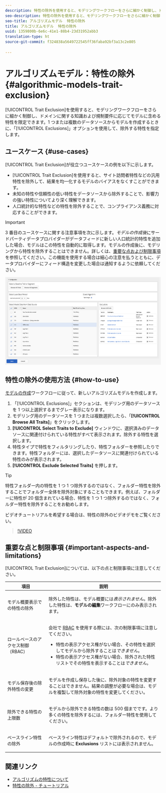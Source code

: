 ```yaml
---
description: 特性の除外を使用すると、モデリングワークフローをさらに細かく制御し、ドメインに関する知識および規制要件に応じてモデルに含める特性を限定できます。1 つまたは複数のデータソースからモデルを作成するときに、「Exclusions」オプションを使用して、除外する特性を指定します。
seo-description: 特性の除外を使用すると、モデリングワークフローをさらに細かく制御し、ドメインに関する知識および規制要件に応じてモデルに含める特性を限定できます。1 つまたは複数のデータソースからモデルを作成するときに、「Exclusions」オプションを使用して、除外する特性を指定します。
seo-title: アルゴリズムモデル  特性の除外
title: アルゴリズムモデル  特性の除外
uuid: 1359800b-6e6c-41e1-88b4-23d31952abb3
translation-type: ht
source-git-commit: f324838a5649722545ff36faba92bf3a13c2e805

---
```



# アルゴリズムモデル：特性の除外{#algorithmic-models-trait-exclusion}

[!UICONTROL Trait Exclusion]を使用すると、モデリングワークフローをさらに細かく制御し、ドメインに関する知識および規制要件に応じてモデルに含める特性を限定できます。1 つまたは複数のデータソースからモデルを作成するときに、「[!UICONTROL Exclusions]」オプションを使用して、除外する特性を指定します。

## ユースケース {#use-cases}

[!UICONTROL Trait Exclusion]が役立つユースケースの例を以下に示します。

* [!UICONTROL Trait Exclusion]を使用すると、サイト訪問者特性などの汎用特性を除外して、結果を均一化するモデルのバイアスをなくすことができます。
* 未知の特性や信頼性の低い特性をデータソースから除外することで、影響力の強い特性についてより深く理解できます。
* 人口統計的な特性などの特性を除外することで、コンプライアンス義務に対応することができます。

>[!IMPORTANT]
>
>3 番目のユースケースに関する注意事項を次に示します。*モデルの作成後*&#x200B;にサードパーティデータプロバイダーがデータフィードに新しい人口統計的特性を追加した場合、モデルはこの特性を自動的に取得します。モデルの作成後に、モデリングから特性を除外することはできません。詳しくは、[重要な点および制限事項](../../features/algorithmic-models/trait-exclusion-algo-models.md#important-aspects-and-limitations)を参照してください。この機能を使用する場合は細心の注意を払うとともに、データプロバイダーにフィード構造を変更した場合は通知するように依頼してください。

![](assets/lam_exclude_traits.png)

## 特性の除外の使用方法 {#how-to-use}

[モデルの作成](../../features/algorithmic-models/create-model.md#build-model)ワークフローに従って、新しいアルゴリズムモデルを作成します。

1. 「[!UICONTROL Exclusions]」セクションは、モデリング用のデータソースを 1 つ以上選択するまでグレー表示になります。
2. モデリング用のデータソースを 1 つまたは複数選択したら、「**[!UICONTROL Browse All Traits]**」をクリックします。
3. **[!UICONTROL Select Traits to Exclude]** ウィンドウに、選択済みのデータソースに関連付けられている特性がすべて表示されます。除外する特性を選択します。
4. 特性タイプで特性をフィルタリングしたり、特性フォルダーを参照したりできます。特性フォルダーには、選択したデータソースに関連付けられている特性のみが表示されます。
5. **[!UICONTROL Exclude Selected Traits]** を押します。

>[!TIP]
>
>特性フォルダー内の特性を 1 つ 1 つ除外するのではなく、フォルダー特性を除外することでフォルダー全体を除外対象にすることもできます。例えば、フォルダーに特性が 20 個含まれている場合、特性を 1 つ 1 つ除外するのではなく、フォルダー特性を除外することをお勧めします。

ビデオチュートリアルを希望する場合は、特性の除外のビデオデモをご覧ください。

>[!VIDEO](https://video.tv.adobe.com/v/25569/?quality=12&captions=jpn)

## 重要な点と制限事項 {#important-aspects-and-limitations}

[!UICONTROL Trait Exclusion]については、以下の点と制限事項に注意してください。

<table id="table_BA5C3545BC9E4717BD567B00C803AA53"> 
 <thead> 
  <tr> 
   <th colname="col1" class="entry"> 項目 </th> 
   <th colname="col2" class="entry"> 説明 </th>
  </tr> 
 </thead>
 <tbody> 
  <tr> 
   <td colname="col1"> <p>モデル概要表示での特性の除外 </p> </td>
   <td colname="col2"> <p>除外した特性は、モデル概要には<i>表示されません</i>。除外した特性は、<b><span class="uicontrol">モデルの編集</span></b>ワークフローにのみ表示されます。 </p> </td>
  </tr> 
  <tr> 
   <td colname="col1"> <p>ロールベースのアクセス制御（RBAC） </p> </td>
   <td colname="col2"> <p>会社で <a href="../../features/administration/administration-overview.md#administration">RBAC</a> を使用する際には、次の制限事項に注意してください。 </p> <p>
     <ul id="ul_38A4056C235B428C822EA4A353893786"> 
      <li id="li_2624FB35581F4807B8530910D63FFDBF">特性の表示アクセス権がない場合、その特性を選択してモデルから除外することは<i>できません</i>。 </li>
      <li id="li_3FD7A12AAAA8462EA84A760C05F20379">特性の表示アクセス権がない場合、除外された特性リストでその特性を表示することは<i>できません</i>。 </li>
     </ul> </p> </td>
  </tr> 
  <tr> 
   <td colname="col1"> <p>モデル保存後の除外特性の変更 </p> </td>
   <td colname="col2"> <p>モデルを作成し保存した後に、除外対象の特性を変更することはできません。結果の調整が必要な場合は、モデルを複製して除外対象の特性を変更してください。 </p> </td>
  </tr> 
  <tr> 
   <td colname="col1"> <p>除外できる特性の上限数 </p> </td>
   <td colname="col2"> <p>モデルから除外できる特性の数は 500 個までです。より多くの特性を除外するには、フォルダー特性を使用してください。 </p> </td>
  </tr> 
  <tr> 
   <td colname="col1"> <p>ベースライン特性の除外 </p> </td>
   <td colname="col2"> <p>ベースライン特性はデフォルトで除外されるので、モデルの作成時に <b><span class="uicontrol">Exclusions</span></b> リストには表示されません。 </p> </td>
  </tr>
 </tbody>
</table>

## 関連リンク

* [アルゴリズムの特性について](/help/using/features/algorithmic-models/understanding-models.md)
* [特性の除外 - チュートリアル](https://helpx.adobe.com/jp/audience-manager/kt/using/excluding-traits-look-alike-model-feature-video-use.html)